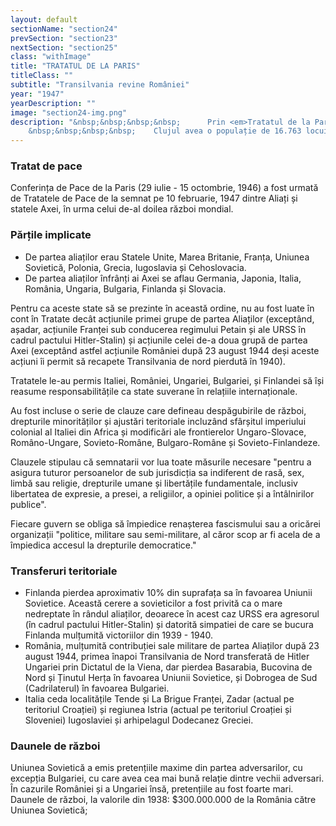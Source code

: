 ```yaml
---
layout: default
sectionName: "section24"
prevSection: "section23"
nextSection: "section25"
class: "withImage"
title: "TRATATUL DE LA PARIS"
titleClass: ""
subtitle: "Transilvania revine României"
year: "1947"
yearDescription: ""
image: "section24-img.png"
description: "&nbsp;&nbsp;&nbsp;&nbsp;		Prin <em>Tratatul de la Paris</em> din 1947, Clujul a intrat din nou în componența României. După cel de-al doilea război mondial guvernul României a înființat la Cluj, împreună cu Comisia Forțelor Aliate, un tribunal al poporului.</br>
	&nbsp;&nbsp;&nbsp;&nbsp;	Clujul avea o populație de 16.763 locuitori evrei în 1941. După ocuparea Transilvaniei de către guvernul horthyst, în 1944, evreii au fost duși în mai multe ghetouri (inclusiv Ghetoul Iris) unde au stat în condiții inumane, lipsiți de orice facilități."
---
```


<h3>Tratat de pace</h3>

Conferința de Pace de la Paris (29 iulie - 15 octombrie, 1946) a fost urmată de Tratatele de Pace de la semnat pe 10 februarie, 1947 dintre Aliați și statele Axei, în urma celui de-al doilea război mondial.

<h3>Părțile implicate</h3>
<ul>
	<li>De partea aliaților erau Statele Unite, Marea Britanie, Franța, Uniunea Sovietică, Polonia, Grecia, Iugoslavia și Cehoslovacia.</li>
	<li>De partea aliaților înfrânți ai Axei se aflau Germania, Japonia, Italia, România, Ungaria, Bulgaria, Finlanda și Slovacia.</li>
</ul>

Pentru ca aceste state să se prezinte în această ordine, nu au fost luate în cont în Tratate decât acțiunile primei grupe de partea Aliaților (exceptând, așadar, acțiunile Franței sub conducerea regimului Petain și ale URSS în cadrul pactului Hitler-Stalin) și acțiunile celei de-a doua grupă de partea Axei (exceptând astfel acțiunile României după 23 august 1944 deși aceste acțiuni îi permit să recapete Transilvania de nord pierdută în 1940).

Tratatele le-au permis Italiei, României, Ungariei, Bulgariei, și Finlandei să își reasume responsabilitățile ca state suverane în relațiile internaționale.

Au fost incluse o serie de clauze care defineau despăgubirile de război, drepturile minorităților și ajustări teritoriale incluzând sfârșitul imperiului colonial al Italiei din Africa și modificări ale frontierelor Ungaro-Slovace, Româno-Ungare, Sovieto-Române, Bulgaro-Române și Sovieto-Finlandeze.

Clauzele stipulau că semnatarii vor lua toate măsurile necesare "pentru a asigura tuturor persoanelor de sub jurisdicția sa indiferent de rasă, sex, limbă sau religie, drepturile umane și libertățile fundamentale, inclusiv libertatea de expresie, a presei, a religiilor, a opiniei politice și a întâlnirilor publice".

Fiecare guvern se obliga să împiedice renașterea fascismului sau a oricărei organizații "politice, militare sau semi-militare, al căror scop ar fi acela de a împiedica accesul la drepturile democratice."

<h3>Transferuri teritoriale</h3>
<ul>
	<li>Finlanda pierdea aproximativ 10% din suprafața sa în favoarea Uniunii Sovietice. Această cerere a sovieticilor a fost privită ca o mare nedreptate în rândul aliaților, deoarece în acest caz URSS era agresorul (în cadrul pactului Hitler-Stalin) și datorită simpatiei de care se bucura Finlanda mulțumită victoriilor din 1939 - 1940.</li>
	<li>România, mulțumită contribuției sale militare de partea Aliaților după 23 august 1944, primea înapoi Transilvania de Nord transferată de Hitler Ungariei prin Dictatul de la Viena, dar pierdea Basarabia, Bucovina de Nord și Ținutul Herța în favoarea Uniunii Sovietice, și Dobrogea de Sud (Cadrilaterul) în favoarea Bulgariei.</li>
	<li>Italia ceda localitățile Tende și La Brigue Franței, Zadar (actual pe teritoriul Croației) și regiunea Istria (actual pe teritoriul Croației și Sloveniei) Iugoslaviei și arhipelagul Dodecanez Greciei.</li>
</ul>

<h3>Daunele de război</h3>
Uniunea Sovietică a emis pretențiile maxime din partea adversarilor, cu excepția Bulgariei, cu care avea cea mai bună relație dintre vechii adversari. În cazurile României și a Ungariei însă, pretențiile au fost foarte mari. Daunele de război, la valorile din 1938: $300.000.000 de la România către Uniunea Sovietică;
